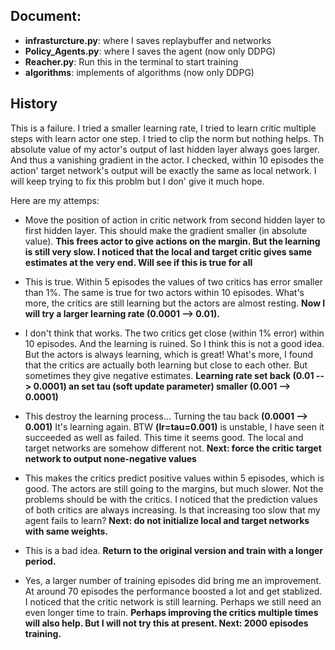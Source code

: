 ## Document:
  * **infrasturcture.py**: where I saves replaybuffer and networks
  * **Policy_Agents.py**: where I saves the agent (now only DDPG)
  * **Reacher.py**: Run this in the terminal to start training
  * **algorithms**: implements of algorithms (now only DDPG)
  
## History
This is a failure. I tried a smaller learning rate, I tried to learn critic multiple steps with learn actor one step. I tried to clip the norm but nothing helps. Th absolute value of my actor's output of last hidden layer always goes larger. And thus a vanishing gradient in the actor. I checked, within 10 episodes the action' target network's output will be exactly the same as local network. I will keep trying to fix this problm but I don' give it much hope.

Here are my attemps:
  * Move the position of action in critic network from second hidden layer to first hidden layer. This should make the gradient smaller (in absolute value). **This frees actor to give actions on the margin. But the learning is still very slow. I noticed that the local and target critic gives same estimates at the very end. Will see if this is true for all**
  
  * This is true. Within 5 episodes the values of two critics has error smaller than 1%. The same is true for two actors within 10 episodes. What's more, the critics are still learning but the actors are almost resting. **Now I will try a larger learning rate (0.0001 --> 0.01).**
  
  * I don't think that works. The two critics get close (within 1% error) within 10 episodes. And the learning is ruined. So I think this is not a good idea. But the actors is always learning, which is great! What's more, I found that the critics are actually both learning but close to each other. But sometimes they give negative estimates. **Learning rate set back (0.01 --> 0.0001) an set tau (soft update parameter) smaller (0.001 --> 0.0001)**
  
  * This destroy the learning process... Turning the tau back **(0.0001 --> 0.001)** It's learning again. BTW **(lr=tau=0.001)** is unstable, I have seen it succeeded as well as failed. This time it seems good. The local and target networks are somehow different not. **Next: force the critic target network to output none-negative values**
  
  * This makes the critics predict positive values within 5 episodes, which is good. The actors are still going to the margins, but much slower. Not the problems should be with the critics. I noticed that the prediction values of both critics are always increasing. Is that increasing too slow that my agent fails to learn? **Next: do not initialize local and target networks with same weights.**
  
  * This is a bad idea. **Return to the original version and train with a longer period.**
  
  * Yes, a larger number of training episodes did bring me an improvement. At around 70 episodes the performance boosted a lot and get stablized. I noticed that the critic network is still learning. Perhaps we still need an even longer time to train. **Perhaps improving the critics multiple times will also help. But I will not try this at present. Next: 2000 episodes training.**
  
